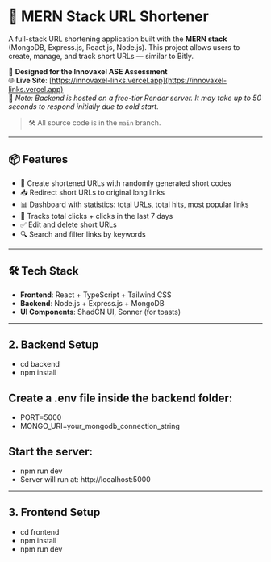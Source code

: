 # 🔗 MERN Stack URL Shortener

A full-stack URL shortening application built with the **MERN stack** (MongoDB, Express.js, React.js, Node.js). This project allows users to create, manage, and track short URLs — similar to Bitly.

🎯 **Designed for the Innovaxel ASE Assessment**  
🌐 **Live Site**: [https://innovaxel-links.vercel.app](https://innovaxel-links.vercel.app)  
📌 *Note: Backend is hosted on a free-tier Render server. It may take up to 50 seconds to respond initially due to cold start.*

> 🛠️ All source code is in the `main` branch.

---

## 📦 Features

- 🔗 Create shortened URLs with randomly generated short codes
- 📥 Redirect short URLs to original long links
- 📊 Dashboard with statistics: total URLs, total hits, most popular links
- 📅 Tracks total clicks + clicks in the last 7 days
- ✅ Edit and delete short URLs
- 🔍 Search and filter links by keywords

---

## 🛠️ Tech Stack

- **Frontend**: React + TypeScript + Tailwind CSS
- **Backend**: Node.js + Express.js + MongoDB
- **UI Components**: ShadCN UI, Sonner (for toasts)

---

## 2. Backend Setup

- cd backend
- npm install

## Create a .env file inside the backend folder:

- PORT=5000
- MONGO_URI=your_mongodb_connection_string


## Start the server:

- npm run dev
- Server will run at: http://localhost:5000

---
## 3. Frontend Setup
 
- cd frontend
- npm install
- npm run dev
